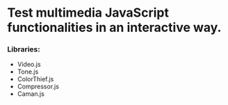 # Test multimedia JavaScript functionalities in an interactive way.

### Libraries:

- Video.js
- Tone.js
- ColorThief.js
- Compressor.js
- Caman.js
